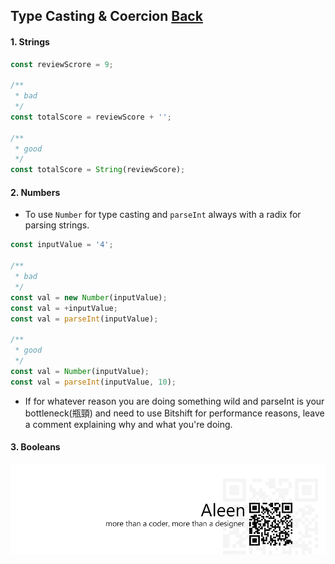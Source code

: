 ## Type Casting & Coercion [**Back**](./../README.md)

#### 1. Strings

```js
const reviewScrore = 9;

/**
 * bad
 */
const totalScore = reviewScore + '';

/**
 * good
 */
const totalScore = String(reviewScore);
```

#### 2. Numbers

- To use `Number` for type casting and `parseInt` always with a radix for parsing strings.

```js
const inputValue = '4';

/**
 * bad
 */
const val = new Number(inputValue);
const val = +inputValue;
const val = parseInt(inputValue);

/**
 * good
 */
const val = Number(inputValue);
const val = parseInt(inputValue, 10);
```

- If for whatever reason you are doing something wild and parseInt is your bottleneck(瓶頸) and need to use Bitshift for performance reasons, leave a comment explaining why and what you're doing.

#### 3. Booleans


<a href="http://aleen42.github.io/" target="_blank" ><img src="./../pic/tail.gif"></a>